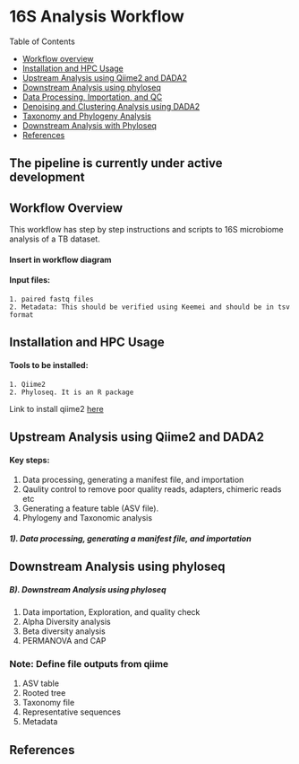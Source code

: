 # 16S Analysis Workflow
Table of Contents
* [Workflow overview](#workflow-overview)
* [Installation and HPC Usage](#Installation-and-HPC-Usage)
* [Upstream Analysis using Qiime2 and DADA2](Upstream-Analysis)
* [Downstream Analysis using phyloseq](Downstream-Analysis)
* [Data Processing, Importation, and QC](#Data-Processing-Importation-and-QC)
* [Denoising and Clustering Analysis using DADA2](#Denoising-and-Clustering-Analysis-Using-DADA2)
* [Taxonomy and Phylogeny Analysis](Taxonomy-and-Phylogeny-Analysis)
* [Downstream Analysis with Phyloseq](Downstream-Analysis-with-Phyloseq)
* [References](#references)
## The pipeline is currently under active development

## Workflow Overview
This workflow has step by step instructions and scripts to 16S microbiome analysis of a TB dataset.
#### Insert in workflow diagram
#### Input files:
```
1. paired fastq files
2. Metadata: This should be verified using Keemei and should be in tsv format
```
## Installation and HPC Usage
#### Tools to be installed:
```
1. Qiime2
2. Phyloseq. It is an R package
```
Link to install qiime2 [here](https://docs.qiime2.org/2024.10/install/)

##  Upstream Analysis using Qiime2 and DADA2
#### Key steps:
1. Data processing, generating a manifest file, and importation
2. Qaulity control to remove poor quality reads, adapters, chimeric reads etc
3. Generating a feature table (ASV file).
4. Phylogeny and Taxonomic analysis
##### 1). Data processing, generating a manifest file, and importation

## Downstream Analysis using phyloseq

##### B). Downstream Analysis using phyloseq
1. Data importation, Exploration, and quality check
2. Alpha Diversity analysis
3. Beta diversity analysis
4. PERMANOVA and CAP

### Note: Define file outputs from qiime
1. ASV table
2. Rooted tree
3. Taxonomy file
4. Representative sequences
5. Metadata

## References

